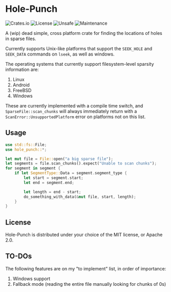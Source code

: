 Hole-Punch
==========

![Crates.io](https://img.shields.io/crates/v/hole-punch?style=flat-square&logo=rust) ![License](https://img.shields.io/crates/l/hole-punch?style=flat-square) ![Unsafe](https://img.shields.io/badge/unsafe-very%20yes-important?style=flat-square) ![Maintenance](https://img.shields.io/maintenance/yes/2020?style=flat-square)

A (wip) dead simple, cross platform crate for finding the locations of holes in sparse files.

Currently supports Unix-like platforms that support the `SEEK_HOLE` and `SEEK_DATA` commands on `lseek`, as well as windows.

The operating systems that currently support filesystem-level sparsity information are:

1.	Linux
2.	Android
3.	FreeBSD
4.	Windows

These are currently implemented with a compile time switch, and `SparseFile::scan_chunks` will always immediately return with a `ScanError::UnsupportedPlatform` error on platforms not on this list.

Usage
-----

```rust
use std::fs::File;
use hole_punch::*;

let mut file = File::open("a big sparse file");
let segments = file.scan_chunks().expect("Unable to scan chunks");
for segment in segment {
    if let SegmentType::Data = segment.segment_type {
        let start = segment.start;
        let end = segment.end;

        let length = end - start;
        do_something_with_data(&mut file, start, length);
    }
}
```

License
-------

Hole-Punch is distributed under your choice of the MIT license, or Apache 2.0.

TO-DOs
------

The following features are on my "to implement" list, in order of importance:

1.	Windows support
2.	Fallback mode (reading the entire file manually looking for chunks of 0s)
